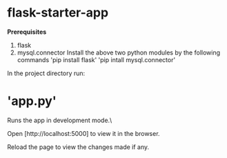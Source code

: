 # flask-starter-app

**Prerequisites**
1. flask
2. mysql.connector
Install the above two python modules by the following commands 
    'pip install flask'
    'pip intall mysql.connector'


In the project directory run:
# 'app.py'

Runs the app in development mode.\

Open [http://localhost:5000] to view it in the browser.

Reload the page to view the changes made if any.


